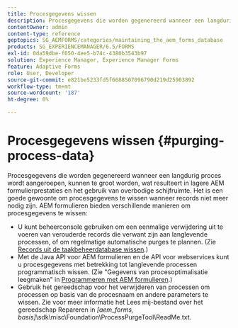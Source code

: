 ```yaml
---
title: Procesgegevens wissen
description: Procesgegevens die worden gegenereerd wanneer een langdurig proces wordt aangeroepen, kunnen te groot worden, wat resulteert in lagere AEM formulierprestaties en het gebruik van overbodige schijfruimte. Zie hoe u procesgegevens kunt wissen.
contentOwner: admin
content-type: reference
geptopics: SG_AEMFORMS/categories/maintaining_the_aem_forms_database
products: SG_EXPERIENCEMANAGER/6.5/FORMS
exl-id: 0da59dbe-f050-4ee5-b74c-4380b3543b97
solution: Experience Manager, Experience Manager Forms
feature: Adaptive Forms
role: User, Developer
source-git-commit: e821be5233fd5f6688507096790d219d25903892
workflow-type: tm+mt
source-wordcount: '187'
ht-degree: 0%

---
```


# Procesgegevens wissen {#purging-process-data}

Procesgegevens die worden gegenereerd wanneer een langdurig proces wordt aangeroepen, kunnen te groot worden, wat resulteert in lagere AEM formulierprestaties en het gebruik van overbodige schijfruimte. Het is een goede gewoonte om procesgegevens te wissen wanneer records niet meer nodig zijn. AEM formulieren bieden verschillende manieren om procesgegevens te wissen:

* U kunt beheerconsole gebruiken om een eenmalige verwijdering uit te voeren van verouderde records die verwant zijn aan langlevende processen, of om regelmatige automatische purges te plannen. (Zie [Records uit de taakbeheerdatabase wissen](/help/forms/using/admin-help/purge-records-job-manager-database.md#purge-records-from-the-job-manager-database).)
* Met de Java API voor AEM formulieren en de API voor webservices kunt u procesgegevens met betrekking tot langlevende processen programmatisch wissen. (Zie &quot;Gegevens van procesoptimalisatie leegmaken&quot; in [Programmeren met AEM formulieren](https://www.adobe.com/go/learn_aemforms_programming_63).)
* Gebruik het gereedschap voor het verwijderen van processen om processen op basis van de procesnaam en andere parameters te wissen. Zie voor meer informatie het Lees mij-bestand over het gereedschap Repareren in *[aem_forms, basis]*\sdk\misc\Foundation\ProcessPurgeTool\ReadMe.txt.
